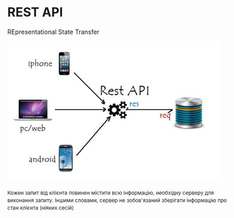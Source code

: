 # REST API

REpresentational State Transfer

![](images/restful-api.jpg)

<small>Кожен запит від клієнта повинен містити всю інформацію, необхідну серверу для виконання запиту. Іншими словами, сервер не зобов'язаний зберігати інформацію про стан клієнта (ніяких сесій)</small>